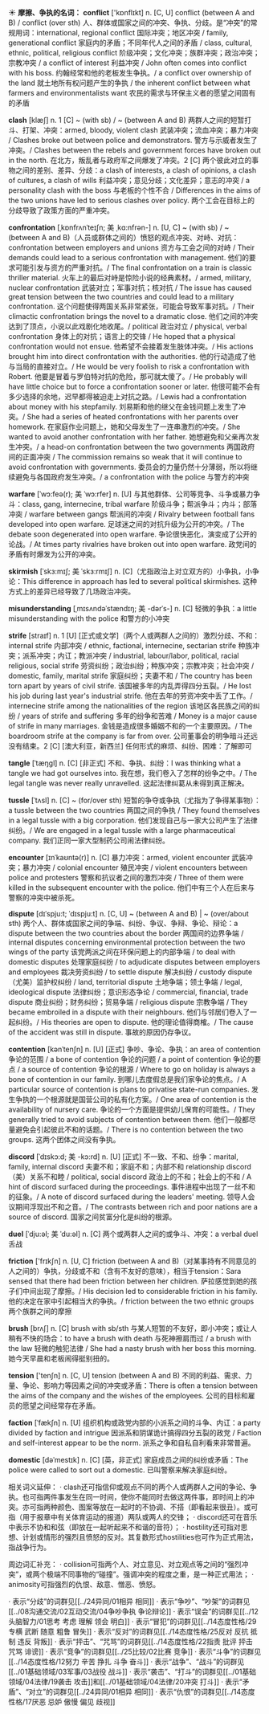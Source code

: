 ☀ <span class="category">**摩擦、争执的名词：**</span>
<span class="vocabulary">**conflict**</span> ['kɒnflɪkt] 
<span class="definition">n. [C, U] conflict (between A and B) / conflict (over sth) 人、群体或国家之间的冲突、争执、分歧。是“冲突”的常规用词：</span>international, regional conflict 国际冲突；地区冲突 / family, generational conflict 家庭内的矛盾；不同年代人之间的矛盾 / class, cultural, ethnic, political, religious conflict 阶级冲突；文化冲突；族群冲突；政治冲突；宗教冲突 / a conflict of interest 利益冲突 / John often comes into conflict with his boss. 约翰经常和他的老板发生争执。/ a conflict over ownership of the land 就土地所有权问题产生的争执 / the inherent conflict between what farmers and environmentalists want 农民的需求与环保主义者的愿望之间固有的矛盾
            
<span class="vocabulary">**clash**</span> [klæʃ]
<span class="definition">n. 1 [C] ~ (with sb) / ~ (between A and B) 两群人之间的短暂打斗、打架、冲突：</span>armed, bloody, violent clash 武装冲突；流血冲突；暴力冲突 / Clashes broke out between police and demonstrators. 警方与示威者发生了冲突。/ Clashes between the rebels and government forces have broken out in the north. 在北方，叛乱者与政府军之间爆发了冲突。<span class="definition">2 [C] 两个彼此对立的事物之间的差别、差异、分歧：</span>a clash of interests, a clash of opinions, a clash of cultures, a clash of wills 利益冲突；意见分歧；文化差异；意志的冲突 / a personality clash with the boss 与老板的个性不合 / Differences in the aims of the two unions have led to serious clashes over policy. 两个工会在目标上的分歧导致了政策方面的严重冲突。
                      
<span class="vocabulary">**confrontation**</span> [ˌkɒnfrʌnˈteɪʃn; 美 ˌkɑ:nfrən-]
<span class="definition">n. [U, C] ~ (with sb) / ~ (between A and B)（人员或群体之间的）愤怒的观点冲突、对峙、对抗：</span>confrontation between employers and unions 资方与工会之间的对峙 / Their demands could lead to a serious confrontation with management. 他们的要求可能引发与资方的严重对抗。/ The final confrontation on a train is classic thriller material. 火车上的最后对峙是惊险小说的经典素材。/ armed, military, nuclear confrontation 武装对立；军事对抗；核对抗 / The issue has caused great tension between the two countries and could lead to a military confrontation. 这个问题使得两国关系非常紧张，可能会导致军事对抗。/ Their climactic confrontation brings the novel to a dramatic close. 他们之间的冲突达到了顶点，小说以此戏剧化地收尾。/ political 政治对立 / physical, verbal confrontation 身体上的对抗；语言上的交锋 / He hoped that a physical confrontation would not ensue. 他希望不会接着发生肢体冲突。/ His actions brought him into direct confrontation with the authorities. 他的行动造成了他与当局的直接对立。/ He would be very foolish to risk a confrontation with Robert. 他要是冒着与罗伯特对抗的危险，那可就太傻了。/ He probably will have little choice but to force a confrontation sooner or later. 他很可能不会有多少选择的余地，迟早都得被迫走上对抗之路。/ Lewis had a confrontation about money with his stepfamily. 刘易斯和他的继父在金钱问题上发生了冲突。/ She had a series of heated confrontations with her parents over homework. 在家庭作业问题上，她和父母发生了一连串激烈的冲突。/ She wanted to avoid another confrontation with her father. 她想避免和父亲再次发生冲突。/ a head-on confrontation between the two governments 两国政府间的正面冲突 / The commission remains so weak that it will continue to avoid confrontation with governments. 委员会的力量仍然十分薄弱，所以将继续避免与各国政府发生冲突。/ a confrontation with the police 与警方的冲突

<span class="vocabulary">**warfare**</span> [ˈwɔ:feə(r); 美 ˈwɔ:rfer]
<span class="definition">n. [U] 与其他群体、公司等竞争、斗争或暴力争斗：</span>class, gang, internecine, tribal warfare 阶级斗争；帮派争斗；内斗；部落冲突 / warfare between gangs 帮派间的冲突 / Rivalry between football fans developed into open warfare. 足球迷之间的对抗升级为公开的冲突。/ The debate soon degenerated into open warfare. 争论很快恶化，演变成了公开的论战。/ At times party rivalries have broken out into open warfare. 政党间的矛盾有时爆发为公开的冲突。            
          
<span class="vocabulary">**skirmish**</span> [ˈskɜ:mɪʃ; 美 ˈskɜ:rmɪʃ]
<span class="definition">n. [C]（尤指政治上对立双方的）小争执，小争论：</span>This difference in approach has led to several political skirmishes. 这种方式上的差异已经导致了几场政治冲突。
                      
<span class="vocabulary">**misunderstanding**</span> [ˌmɪsʌndəˈstændɪŋ; 美 -dərˈs-]
<span class="definition">n. [C] 轻微的争执：</span>a little misunderstanding with the police 和警方的小冲突

<span class="vocabulary">**strife**</span> [straɪf]
<span class="definition">n. 1 [U] [正式或文学]（两个人或两群人之间的）激烈分歧、不和：</span>internal strife 内部冲突 / ethnic, factional, internecine, sectarian strife 种族冲突；派系冲突；内讧；教派冲突 / industrial, labour/labor, political, racial religious, social strife 劳资纠纷；政治纠纷；种族冲突；宗教冲突；社会冲突 / domestic, family, marital strife 家庭纠纷；夫妻不和 / The country has been torn apart by years of civil strife. 该国被多年的内乱弄得四分五裂。/ He lost his job during last year's industrial strife. 他在去年的劳资冲突中丢了工作。/ internecine strife among the nationalities of the region 该地区各民族之间的纠纷 / years of strife and suffering 多年的纷争和苦难 / Money is a major cause of strife in many marriages. 金钱是造成很多婚姻不和的一个主要原因。/ The boardroom strife at the company is far from over. 公司董事会的明争暗斗还远没有结束。<span class="definition">2 [C] [澳大利亚，新西兰] 任何形式的麻烦、纠纷、困难：</span>了解即可

<span class="vocabulary">**tangle**</span> [ˈtæŋgl]
<span class="definition">n. [C] [非正式] 不和、争执、纠纷：</span>I was thinking what a tangle we had got ourselves into. 我在想，我们卷入了怎样的纷争之中。/ The legal tangle was never really unravelled. 这起法律纠葛从未得到真正解决。          
           
<span class="vocabulary">**tussle**</span> [ˈtʌsl]
<span class="definition">n. [C] ~ (for/over sth) 短暂的争夺或争执（尤指为了争得某事物）：</span>a tussle between the two countries 两国之间的争执 / They found themselves in a legal tussle with a big corporation. 他们发现自己与一家大公司产生了法律纠纷。/ We are engaged in a legal tussle with a large pharmaceutical company. 我们正同一家大型制药公司闹法律纠纷。

<span class="vocabulary">**encounter**</span> [ɪnˈkaʊntə(r)]
<span class="definition">n. [C] 暴力冲突：</span>armed, violent encounter 武装冲突；暴力冲突 / colonial encounter 殖民冲突 / violent encounters between police and protesters 警察和抗议者之间的激烈冲突 / Three of them were killed in the subsequent encounter with the police. 他们中有三个人在后来与警察的冲突中被杀死。

<span class="vocabulary">**dispute**</span> [dɪˈspju:t; ˈdɪspju:t]
<span class="definition">n. [C, U] ~ (between A and B) | ~ (over/about sth) 两个人、群体或国家之间的争端、纠纷、争议、争辩、争论、辩论：</span>a dispute between the two countries about the border 两国间的边界争端 / internal disputes concerning environmental protection between the two wings of the party 该党两派之间在环保问题上的内部争端 / to deal with domestic disputes 处理家庭纠纷 / to adjudicate disputes between employers and employees 裁决劳资纠纷 / to settle dispute 解决纠纷 / custody dispute（尤美）监护权纠纷 / land, territorial dispute 土地争端；领土争端 / legal, ideological dispute 法律纠纷；意识形态争论 / commercial, financial, trade dispute 商业纠纷；财务纠纷；贸易争端 / religious dispute 宗教争端 / They became embroiled in a dispute with their neighbours. 他们与邻居们卷入了一起纠纷。/ His theories are open to dispute. 他的理论值得商榷。/ The cause of the accident was still in dispute. 事故的原因仍存争议。
         
<span class="vocabulary">**contention**</span> [kənˈtenʃn]
<span class="definition">n. [U] [正式] 争吵、争论、争执：</span>an area of contention 争论的范围 / a bone of contention 争论的问题 / a point of contention 争论的要点 / a source of contention 争论的根源 / Where to go on holiday is always a bone of contention in our family. 到哪儿去度假总是我们家争论的焦点。/ A particular source of contention is plans to privatise state-run companies. 发生争执的一个根源就是国营公司的私有化方案。/ One area of contention is the availability of nursery care. 争论的一个方面是提供幼儿保育的可能性。/ They generally tried to avoid subjects of contention between them. 他们一般都尽量避免会引起彼此不和的话题。/ There is no contention between the two groups. 这两个团体之间没有争执。
           
<span class="vocabulary">**discord**</span> [ˈdɪskɔ:d; 美 -kɔ:rd]
<span class="definition">n. [U] [正式] 不一致、不和、纷争：</span>marital, family, internal discord 夫妻不和；家庭不和；内部不和 relationship discord（美）关系不和睦 / political, social discord 政治上的不和；社会上的不和 / A hint of discord surfaced during the proceedings. 事件进程中出现了一丝不和的征象。/ A note of discord surfaced during the leaders' meeting. 领导人会议期间浮现出不和之音。/ The contrasts between rich and poor nations are a source of discord. 国家之间贫富分化是纠纷的根源。
 
<span class="vocabulary">**duel**</span> [ˈdju:əl; 美 ˈdu:əl]
<span class="definition">n. [C] 两个或两群人之间的或争斗、冲突：</span>a verbal duel 舌战

<span class="vocabulary">**friction**</span> ['frɪkʃn] 
<span class="definition">n. [U, C] friction (between A and B)（对某事持有不同意见的人之间的）争执，分歧或不和（含有不友好的意味），相当于tension：</span>Sara sensed that there had been friction between her children. 萨拉感觉到她的孩子们中间出现了摩擦。/ His decision led to considerable friction in his family. 他的决定在家中引起相当大的争执。/ friction between the two ethnic groups 两个族群之间的摩擦

<span class="vocabulary">**brush**</span> [brʌʃ] 
<span class="definition">n. [C] brush with sb/sth 与某人短暂的不友好，即小冲突；或让人稍有不快的场合：</span>to have a brush with death 与死神擦肩而过 / a brush with the law 轻微的触犯法律 / She had a nasty brush with her boss this morning. 她今天早晨和老板闹得挺别扭的。

<span class="vocabulary">**tension**</span> ['tenʃn] 
<span class="definition">n. [C, U] tension (between A and B) 不同的利益、需求、力量、争论、影响力等因素之间的冲突或矛盾：</span>There is often a tension between the aims of the company and the wishes of the employees. 公司的目标和雇员的愿望之间经常存在矛盾。

<span class="vocabulary">**faction**</span> [ˈfækʃn]
<span class="definition">n. [U] 组织机构或政党内部的小派系之间的斗争、内讧：</span>a party divided by faction and intrigue 因派系和阴谋诡计搞得四分五裂的政党 / Faction and self-interest appear to be the norm. 派系之争和自私自利看来非常普遍。
           
<span class="vocabulary">**domestic**</span> [dəˈmestɪk]
<span class="definition">n. [C] [英，非正式] 家庭成员之间的纠纷或矛盾：</span>The police were called to sort out a domestic. 已叫警察来解决家庭纠纷。

相关词义延伸：
· clash还可指信仰或观点不同的两个人或两群人之间的争论、争执。也可指两件事发生在同一时间，使你不能同时去做这两件事，即时间上的冲突。亦可指两种颜色、图案等放在一起时的不协调、不搭（即看起来很丑）。或可指（用于报章中有关体育运动的报道）两队或两人的交锋；
· discord还可在音乐中表示不协和和弦（即放在一起听起来不和谐的音符）；
· hostility还可指对思想、计划或情形的强烈且愤怒的反对。其复数形式hostilities也可作为正式用法，指战争行为。

周边词汇补充：
· collision可指两个人、对立意见、对立观点等之间的“强烈冲突”，或两个极端不同事物的“碰撞”。强调冲突的程度之重，是一种正式用法；
· animosity可指强烈的仇恨、敌意、憎恶、愤怒。

· 表示“分歧”的词群见[[../24异同/01相异 相同]]
· 表示“争吵”、“吵架”的词群见[[../08沟通交流/02互动交流/04争吵争执 争论辩论]]
· 表示“误会”的词群见[[../12头脑智力/01思考 考虑 理解 领会 明白]]
· 表示“冒犯”的词群见[[../14态度性格/29专横 武断 随意 粗鲁 冒失]]
· 表示“反对”的词群见[[../14态度性格/25反对 反抗 抵制 违反 背叛]]
· 表示“抨击”、“咒骂”的词群见[[../14态度性格/22指责 批评 抨击 咒骂 诽谤]]
· 表示“竞争”的词群见[[../25比较/02比赛 竞争]]
· 表示“斗争”的词群见[[../14态度性格/12努力 辛苦 挣扎 斗争 奋斗]]
· 表示“战争”、“战斗”的词群见[[../01基础领域/03军事/03战役 战斗]]
· 表示“袭击”、“打斗”的词群见[[../01基础领域/04法律/19袭击 攻击]]和[[../01基础领域/04法律/20冲突 打斗]]
· 表示“矛盾”、“对立”的词群见[[../24异同/01相异 相同]]
· 表示“仇恨”的词群见[[../14态度性格/17厌恶 忌妒 傲慢 偏见 歧视]]
